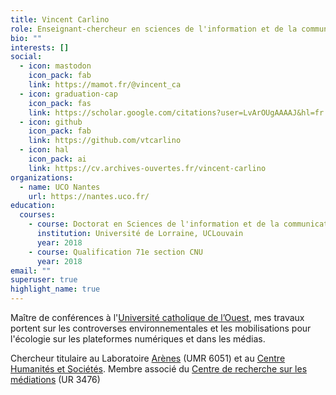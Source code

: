 ```yaml
---
title: Vincent Carlino
role: Enseignant-chercheur en sciences de l'information et de la communication
bio: ""
interests: []
social:
  - icon: mastodon
    icon_pack: fab
    link: https://mamot.fr/@vincent_ca
  - icon: graduation-cap
    icon_pack: fas
    link: https://scholar.google.com/citations?user=LvArOUgAAAAJ&hl=fr
  - icon: github
    icon_pack: fab
    link: https://github.com/vtcarlino
  - icon: hal
    icon_pack: ai
    link: https://cv.archives-ouvertes.fr/vincent-carlino
organizations:
  - name: UCO Nantes
    url: https://nantes.uco.fr/
education:
  courses:
    - course: Doctorat en Sciences de l'information et de la communication
      institution: Université de Lorraine, UCLouvain
      year: 2018
    - course: Qualification 71e section CNU
      year: 2018
email: ""
superuser: true
highlight_name: true
---
```

Maître de conférences à l'[Université catholique de l’Ouest](https://www.uco.fr/), mes travaux portent sur les controverses environnementales et les mobilisations pour l'écologie sur les plateformes numériques et dans les médias.

Chercheur titulaire au Laboratoire [Arènes](https://arenes.eu/) (UMR 6051) et au [Centre Humanités et Sociétés](https://recherche.uco.fr/equipe/chus). Membre associé du [Centre de recherche sur les médiations](https://crem.univ-lorraine.fr/) (UR 3476)
